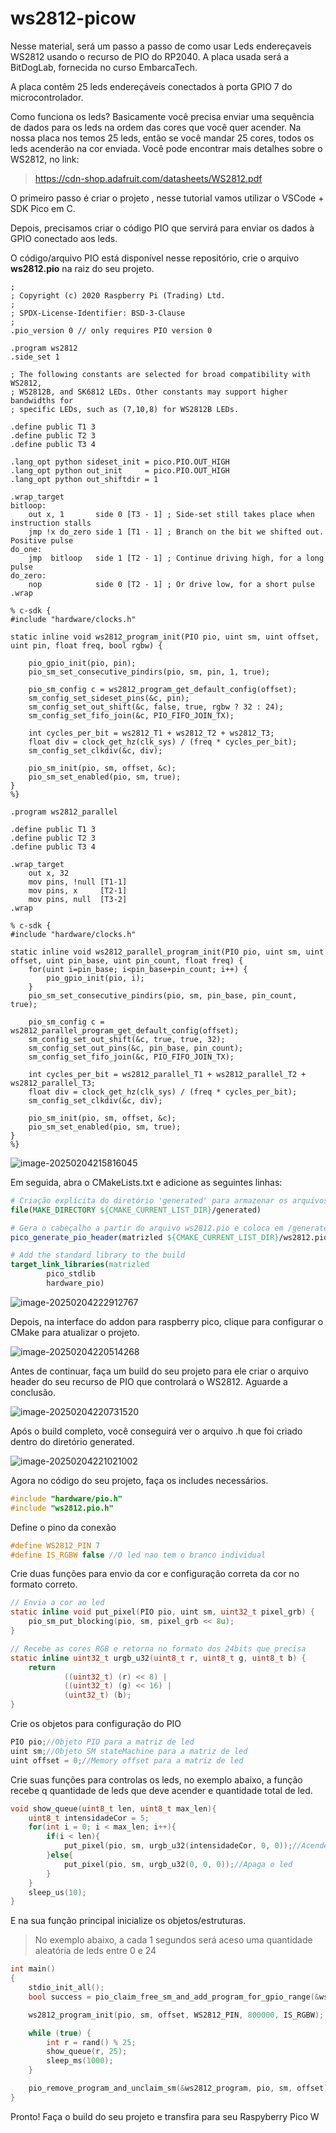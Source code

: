 # ws2812-picow

Nesse material, será um passo a passo de como usar Leds endereçaveis WS2812 usando o recurso de PIO do RP2040. A placa usada será a BitDogLab, fornecida no curso EmbarcaTech.

A placa contêm 25 leds endereçáveis conectados à porta GPIO 7 do microcontrolador.

Como funciona os leds? Basicamente você precisa enviar uma sequência de dados para os leds na ordem das cores que você quer acender. Na nossa placa nos temos 25 leds, então se você mandar 25 cores, todos os leds acenderão na cor enviada. Você pode encontrar mais detalhes sobre o WS2812, no link:

> https://cdn-shop.adafruit.com/datasheets/WS2812.pdf

O primeiro passo é criar o projeto , nesse tutorial vamos utilizar o VSCode + SDK Pico em C.

Depois, precisamos criar o código PIO que servirá para enviar os dados à GPIO conectado aos leds.

O código/arquivo PIO está disponível nesse repositório, crie o arquivo **ws2812.pio** na raiz do seu projeto.
```assembly
;
; Copyright (c) 2020 Raspberry Pi (Trading) Ltd.
;
; SPDX-License-Identifier: BSD-3-Clause
;
.pio_version 0 // only requires PIO version 0

.program ws2812
.side_set 1

; The following constants are selected for broad compatibility with WS2812,
; WS2812B, and SK6812 LEDs. Other constants may support higher bandwidths for
; specific LEDs, such as (7,10,8) for WS2812B LEDs.

.define public T1 3
.define public T2 3
.define public T3 4

.lang_opt python sideset_init = pico.PIO.OUT_HIGH
.lang_opt python out_init     = pico.PIO.OUT_HIGH
.lang_opt python out_shiftdir = 1

.wrap_target
bitloop:
    out x, 1       side 0 [T3 - 1] ; Side-set still takes place when instruction stalls
    jmp !x do_zero side 1 [T1 - 1] ; Branch on the bit we shifted out. Positive pulse
do_one:
    jmp  bitloop   side 1 [T2 - 1] ; Continue driving high, for a long pulse
do_zero:
    nop            side 0 [T2 - 1] ; Or drive low, for a short pulse
.wrap

% c-sdk {
#include "hardware/clocks.h"

static inline void ws2812_program_init(PIO pio, uint sm, uint offset, uint pin, float freq, bool rgbw) {

    pio_gpio_init(pio, pin);
    pio_sm_set_consecutive_pindirs(pio, sm, pin, 1, true);

    pio_sm_config c = ws2812_program_get_default_config(offset);
    sm_config_set_sideset_pins(&c, pin);
    sm_config_set_out_shift(&c, false, true, rgbw ? 32 : 24);
    sm_config_set_fifo_join(&c, PIO_FIFO_JOIN_TX);

    int cycles_per_bit = ws2812_T1 + ws2812_T2 + ws2812_T3;
    float div = clock_get_hz(clk_sys) / (freq * cycles_per_bit);
    sm_config_set_clkdiv(&c, div);

    pio_sm_init(pio, sm, offset, &c);
    pio_sm_set_enabled(pio, sm, true);
}
%}

.program ws2812_parallel

.define public T1 3
.define public T2 3
.define public T3 4

.wrap_target
    out x, 32
    mov pins, !null [T1-1]
    mov pins, x     [T2-1]
    mov pins, null  [T3-2]
.wrap

% c-sdk {
#include "hardware/clocks.h"

static inline void ws2812_parallel_program_init(PIO pio, uint sm, uint offset, uint pin_base, uint pin_count, float freq) {
    for(uint i=pin_base; i<pin_base+pin_count; i++) {
        pio_gpio_init(pio, i);
    }
    pio_sm_set_consecutive_pindirs(pio, sm, pin_base, pin_count, true);

    pio_sm_config c = ws2812_parallel_program_get_default_config(offset);
    sm_config_set_out_shift(&c, true, true, 32);
    sm_config_set_out_pins(&c, pin_base, pin_count);
    sm_config_set_fifo_join(&c, PIO_FIFO_JOIN_TX);

    int cycles_per_bit = ws2812_parallel_T1 + ws2812_parallel_T2 + ws2812_parallel_T3;
    float div = clock_get_hz(clk_sys) / (freq * cycles_per_bit);
    sm_config_set_clkdiv(&c, div);

    pio_sm_init(pio, sm, offset, &c);
    pio_sm_set_enabled(pio, sm, true);
}
%}
```

![image-20250204215816045](./assets/image-20250204215816045.png)

Em seguida, abra o CMakeLists.txt e adicione as seguintes linhas:

```cmake
# Criação explícita do diretório 'generated' para armazenar os arquivos gerados
file(MAKE_DIRECTORY ${CMAKE_CURRENT_LIST_DIR}/generated)

# Gera o cabeçalho a partir do arquivo ws2812.pio e coloca em /generated
pico_generate_pio_header(matrizled ${CMAKE_CURRENT_LIST_DIR}/ws2812.pio OUTPUT_DIR ${CMAKE_CURRENT_LIST_DIR}/generated)

# Add the standard library to the build
target_link_libraries(matrizled
        pico_stdlib
        hardware_pio)
```

![image-20250204222912767](./assets/image-20250204222912767.png)

Depois, na interface do addon para raspberry pico, clique para configurar o CMake para atualizar o projeto.

![image-20250204220514268](./assets/image-20250204220514268.png)

Antes de continuar, faça um build do seu projeto para ele criar o arquivo header do seu recurso de PIO que controlará o WS2812. Aguarde a conclusão.

![image-20250204220731520](./assets/image-20250204220731520.png)

Após o build completo, você conseguirá ver o arquivo .h que foi criado dentro do diretório generated.

![image-20250204221021002](./assets/image-20250204221021002.png)

Agora no código do seu projeto, faça os includes necessários.

```c
#include "hardware/pio.h"
#include "ws2812.pio.h"
```

Define o pino da conexão

```C
#define WS2812_PIN 7
#define IS_RGBW false //O led nao tem o branco individual
```

Crie duas funções para envio da cor e configuração correta da cor no formato correto.

```C
// Envia a cor ao led
static inline void put_pixel(PIO pio, uint sm, uint32_t pixel_grb) {
    pio_sm_put_blocking(pio, sm, pixel_grb << 8u);
}

// Recebe as cores RGB e retorna no formato dos 24bits que precisa
static inline uint32_t urgb_u32(uint8_t r, uint8_t g, uint8_t b) {
    return
            ((uint32_t) (r) << 8) |
            ((uint32_t) (g) << 16) |
            (uint32_t) (b);
}
```

Crie os objetos para configuração do PIO

```C
PIO pio;//Objeto PIO para a matriz de led
uint sm;//Objeto SM stateMachine para a matriz de led
uint offset = 0;//Memory offset para a matriz de led
```

Crie suas funções para controlas os leds, no exemplo abaixo, a função recebe q quantidade de leds que deve acender e quantidade total de led.

```C
void show_queue(uint8_t len, uint8_t max_len){
    uint8_t intensidadeCor = 5;
    for(int i = 0; i < max_len; i++){
        if(i < len){
            put_pixel(pio, sm, urgb_u32(intensidadeCor, 0, 0));//Acende somente o vermelho
        }else{
            put_pixel(pio, sm, urgb_u32(0, 0, 0));//Apaga o led
        }
    }
    sleep_us(10);
}
```

E na sua função principal inicialize os objetos/estruturas.

> No exemplo abaixo, a cada 1 segundos será aceso uma quantidade aleatória de leds entre 0 e 24

```c
int main()
{
    stdio_init_all();
    bool success = pio_claim_free_sm_and_add_program_for_gpio_range(&ws2812_program, &pio, &sm, &offset, WS2812_PIN, 1, true);

    ws2812_program_init(pio, sm, offset, WS2812_PIN, 800000, IS_RGBW);

    while (true) {
        int r = rand() % 25;
        show_queue(r, 25);
        sleep_ms(1000);
    }

    pio_remove_program_and_unclaim_sm(&ws2812_program, pio, sm, offset);
}
```

Pronto! Faça o build do seu projeto e transfira para seu Raspyberry Pico W